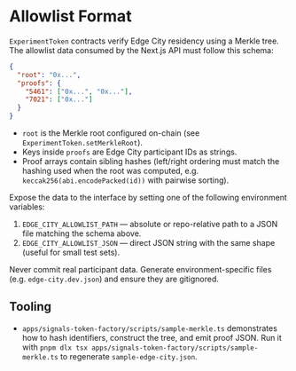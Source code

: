 # Allowlist Format

`ExperimentToken` contracts verify Edge City residency using a Merkle tree. The allowlist data consumed by the Next.js API must follow this schema:

```json
{
  "root": "0x...",
  "proofs": {
    "5461": ["0x...", "0x..."],
    "7021": ["0x..."]
  }
}
```

- `root` is the Merkle root configured on-chain (see `ExperimentToken.setMerkleRoot`).
- Keys inside `proofs` are Edge City participant IDs as strings.
- Proof arrays contain sibling hashes (left/right ordering must match the hashing used when the root was computed, e.g. `keccak256(abi.encodePacked(id))` with pairwise sorting).

Expose the data to the interface by setting one of the following environment variables:

1. `EDGE_CITY_ALLOWLIST_PATH` — absolute or repo-relative path to a JSON file matching the schema above.
2. `EDGE_CITY_ALLOWLIST_JSON` — direct JSON string with the same shape (useful for small test sets).

Never commit real participant data. Generate environment-specific files (e.g. `edge-city.dev.json`) and ensure they are gitignored.

## Tooling

- `apps/signals-token-factory/scripts/sample-merkle.ts` demonstrates how to hash identifiers, construct the tree, and emit proof JSON. Run it with `pnpm dlx tsx apps/signals-token-factory/scripts/sample-merkle.ts` to regenerate `sample-edge-city.json`.
